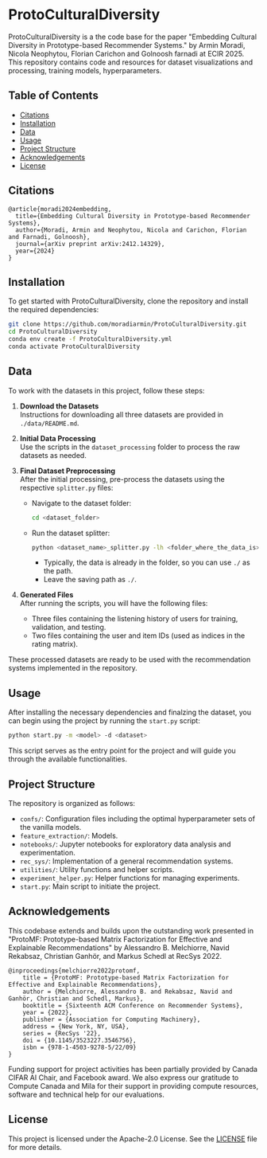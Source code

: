 # ProtoCulturalDiversity

ProtoCulturalDiversity is a the code base for the paper "Embedding Cultural Diversity in Prototype-based Recommender Systems." by Armin Moradi, Nicola Neophytou, Florian Carichon and Golnoosh farnadi at ECIR 2025. This repository contains code and resources for dataset visualizations and processing, training models, hyperparameters.

## Table of Contents

- [Citations](#citations)
- [Installation](#installation)
- [Data](#data)
- [Usage](#usage)
- [Project Structure](#project-structure)
- [Acknowledgements](#acknowledgements)
- [License](#license)


## Citations
```
@article{moradi2024embedding,
  title={Embedding Cultural Diversity in Prototype-based Recommender Systems},
  author={Moradi, Armin and Neophytou, Nicola and Carichon, Florian and Farnadi, Golnoosh},
  journal={arXiv preprint arXiv:2412.14329},
  year={2024}
}
```
## Installation

To get started with ProtoCulturalDiversity, clone the repository and install the required dependencies:

```bash
git clone https://github.com/moradiarmin/ProtoCulturalDiversity.git
cd ProtoCulturalDiversity
conda env create -f ProtoCulturalDiversity.yml
conda activate ProtoCulturalDiversity
```


## Data

To work with the datasets in this project, follow these steps:

1. **Download the Datasets**  
   Instructions for downloading all three datasets are provided in `./data/README.md`.

2. **Initial Data Processing**  
   Use the scripts in the `dataset_processing` folder to process the raw datasets as needed.

3. **Final Dataset Preprocessing**  
   After the initial processing, pre-process the datasets using the respective `splitter.py` files:

   - Navigate to the dataset folder:  
     ```bash
     cd <dataset_folder>
     ```
   - Run the dataset splitter:  
     ```bash
     python <dataset_name>_splitter.py -lh <folder_where_the_data_is>
     ```
     - Typically, the data is already in the folder, so you can use `./` as the path.  
     - Leave the saving path as `./`.

4. **Generated Files**  
   After running the scripts, you will have the following files:
   - Three files containing the listening history of users for training, validation, and testing.
   - Two files containing the user and item IDs (used as indices in the rating matrix).

These processed datasets are ready to be used with the recommendation systems implemented in the repository.


## Usage

After installing the necessary dependencies and finalzing the dataset, you can begin using the project by running the `start.py` script:

```bash
python start.py -m <model> -d <dataset>
```

This script serves as the entry point for the project and will guide you through the available functionalities.

## Project Structure

The repository is organized as follows:

- `confs/`: Configuration files including the optimal hyperparameter sets of the vanilla models.
- `feature_extraction/`: Models.
- `notebooks/`: Jupyter notebooks for exploratory data analysis and experimentation.
- `rec_sys/`: Implementation of a general recommendation systems.
- `utilities/`: Utility functions and helper scripts.
- `experiment_helper.py`: Helper functions for managing experiments.
- `start.py`: Main script to initiate the project.

## Acknowledgements
This codebase extends and builds upon the outstanding work presented in "ProtoMF: Prototype-based Matrix Factorization for Effective and Explainable Recommendations" by Alessandro B. Melchiorre, Navid Rekabsaz, Christian Ganhör, and Markus Schedl at RecSys 2022.
```
@inproceedings{melchiorre2022protomf,
    title = {ProtoMF: Prototype-based Matrix Factorization for Effective and Explainable Recommendations},
    author = {Melchiorre, Alessandro B. and Rekabsaz, Navid and Ganhör, Christian and Schedl, Markus},
    booktitle = {Sixteenth ACM Conference on Recommender Systems},
    year = {2022},
    publisher = {Association for Computing Machinery},
    address = {New York, NY, USA},
    series = {RecSys '22},
    doi = {10.1145/3523227.3546756},
    isbn = {978-1-4503-9278-5/22/09}
}
```
Funding support for project activities has been partially provided by Canada CIFAR AI Chair, and Facebook award. We also express
our gratitude to Compute Canada and Mila for their support in providing compute resources, software and technical help for our evaluations.


## License

This project is licensed under the Apache-2.0 License. See the [LICENSE](LICENSE) file for more details. 



